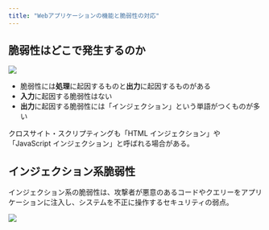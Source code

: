 ```yaml
---
title: "Webアプリケーションの機能と脆弱性の対応"
---
```


## 脆弱性はどこで発生するのか

![](https://storage.googleapis.com/zenn-user-upload/a1f8f903bab5-20231223.png)

- 脆弱性には**処理**に起因するものと**出力**に起因するものがある
- **入力**に起因する脆弱性はない
- **出力**に起因する脆弱性には「インジェクション」という単語がつくものが多い

クロスサイト・スクリプティングも「HTML インジェクション」や「JavaScript インジェクション」と呼ばれる場合がある。

## インジェクション系脆弱性

インジェクション系の脆弱性は、攻撃者が悪意のあるコードやクエリーをアプリケーションに注入し、システムを不正に操作するセキュリティの弱点。

![](https://storage.googleapis.com/zenn-user-upload/0f4635d26c12-20231223.png)
